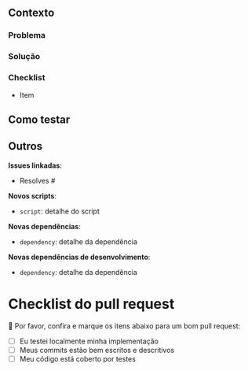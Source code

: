 <!-- Por favor, remova os itens que não serão usados. -->

## Contexto

### Problema

<!-- Qual o problema? -->

### Solução

<!-- Como foi resolvido? -->

### Checklist

- Item
<!-- Lista de alterações do PR. -->

## Como testar

<!-- Passo a passo de como testar o PR. -->

## Outros

**Issues linkadas**:

- Resolves #
<!-- Coloque o link da issue que gerou este PR(Github, Clubhouse). -->

**Novos scripts**:

- `script`: detalhe do script

**Novas dependências**:

- `dependency`: detalhe da dependência

**Novas dependências de desenvolvimento**:

- `dependency`: detalhe da dependência

# Checklist do pull request

🚨 Por favor, confira e marque os itens abaixo para um bom pull request:

- [ ] Eu testei localmente minha implementação
- [ ] Meus commits estão bem escritos e descritivos
- [ ] Meu código está coberto por testes